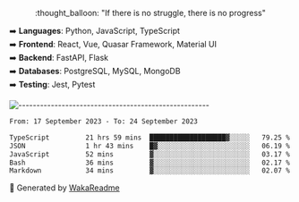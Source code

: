 <p align="center"> 
  :thought_balloon: "If there is no struggle, there is no progress"
</p>

<p align="left">
  ➡️ <strong>Languages</strong>: Python, JavaScript, TypeScript<br>
  ➡️ <strong>Frontend</strong>: React, Vue, Quasar Framework, Material UI<br>
  ➡️ <strong>Backend</strong>: FastAPI, Flask<br>
  ➡️ <strong>Databases</strong>: PostgreSQL, MySQL, MongoDB<br>
  ➡️ <strong>Testing</strong>: Jest, Pytest<br>
</p>

![-----------------------------------------------------](https://raw.githubusercontent.com/andreasbm/readme/master/assets/lines/vintage.png)

<!--START_SECTION:waka-->

```txt
From: 17 September 2023 - To: 24 September 2023

TypeScript         21 hrs 59 mins  ███████████████████▓░░░░░   79.25 %
JSON               1 hr 43 mins    █▓░░░░░░░░░░░░░░░░░░░░░░░   06.19 %
JavaScript         52 mins         ▓░░░░░░░░░░░░░░░░░░░░░░░░   03.17 %
Bash               36 mins         ▓░░░░░░░░░░░░░░░░░░░░░░░░   02.17 %
Markdown           34 mins         ▓░░░░░░░░░░░░░░░░░░░░░░░░   02.07 %
```

<!--END_SECTION:waka-->


🚀 Generated by [WakaReadme](https://github.com/athul/waka-readme)
